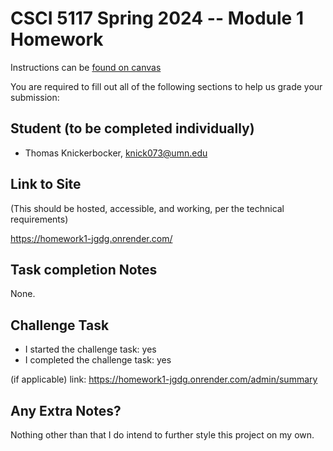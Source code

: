 # CSCI 5117 Spring 2024 -- Module 1 Homework

Instructions can be [found on canvas](https://canvas.umn.edu/courses/413159/pages/homework-1)

You are required to fill out all of the following sections to help us grade your submission:

## Student (to be completed individually)

* Thomas Knickerbocker, knick073@umn.edu

## Link to Site
(This should be hosted, accessible, and working, per the technical requirements)

<https://homework1-jgdg.onrender.com/>

## Task completion Notes

None.

## Challenge Task

* I started the challenge task: yes
* I completed the challenge task: yes

(if applicable) link: <https://homework1-jgdg.onrender.com/admin/summary>

## Any Extra Notes?

Nothing other than that I do intend to further style this project on my own.
